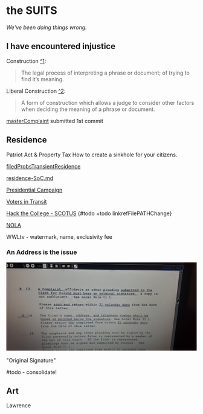 # the SUITS

*We've been doing things wrong.*

<!--[Thoughts 'EC' etc](some-Duplicates/SCOTUS_decision_deficiencies-v.2.md)-->

## I have encountered injustice

Construction [^1][1]:
> The legal process of interpreting a phrase or document; of trying to find it’s meaning.

Liberal Construction [^2][2]:
> A form of construction which allows a judge to consider other factors when deciding the meaning of a phrase or document.

<!--{#todo +todo find Liberal Construction .pdf}-->

[masterComplaint](pages/theSuits/Complaints/masterComplaint.md) submitted 1st commit <!--#todo+todo link .pdf-->

## Residence
<!--{#todo +todo tag "Deficiencies"}-->
Patriot Act & Property Tax
How to create a sinkhole for your citizens.

[filedProbsTransientResidence](/actions/pages/theSuits/Complaints/masterComplaint.md)

[residence-SoC.md](Complaints/Residence/statementOfClaim.md)

[Presidential Campaign](Complaints/Presidential_Campaign/README.md)

[Voters in Transit](Complaints/transient_voter/noVotes.md#barred-from-voting)

[Hack the College - SCOTUS](some-Duplicates/SCOTUS_decision_deficiencies-v.2.md) {#todo +todo linkrefFilePATHChange}

[NOLA](actions\pages\theSuits\Complaints\LA\NewOrleans\Complaint_NOLA.md)

WWLtv - watermark, name, exclusivity fee

### An Address is the issue

![whatAddress?](./Complaints/Residence/_assets/LAED-tributes_n_contacts/20201104_165059.jpg)

"Original Signature"
<!--#todo +todo "deficientSees"}
```
she said no pictures ... even if I put it in .pdf? wtf Connie... what is e-mailing the court good for?
```

#### from docs here  

[What I give to the court & what they submit to me](Complaints/Residence/_assets/LAED-tributes_n_contacts)

![Invisible2Institutes]()

## [NOLA-NOPD-DPW-French_Market-Auto_Pound-etc](Complaints/LA/NewOrleans/Complaint_NOLA.md)

- [Officer Interaction Video](https://bittube.tv/post/347572af-c526-423c-8c69-f1ffd7aaf11a)
- [Seatbelt Cut Out](https://bittube.tv/post/6c199aae-5103-4d0e-881e-20c95080812d)
  - [LA_NOLA-dup](./Complaints/LA/NewOrleans/FrMkt/duplicates_q-mark/LA_NOLA.md)
  - [NOLA_FrMkt-SoC.txt](./Complaints/LA/NewOrleans/FrMkt/statementOfClaim.txt)
   <!-- #todo find .md -->
   #todo - consolidate!

## Art

Lawrence

  [1]: http://www.duhaime.org/LegalDictionary/C/Construction.aspx
  [2]: http://www.duhaime.org/LegalDictionary/L/LiberalConstruction.aspx
